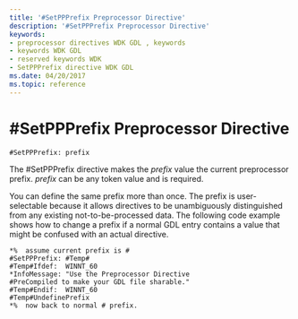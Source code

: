 ```yaml
---
title: '#SetPPPrefix Preprocessor Directive'
description: '#SetPPPrefix Preprocessor Directive'
keywords:
- preprocessor directives WDK GDL , keywords
- keywords WDK GDL
- reserved keywords WDK
- SetPPPrefix directive WDK GDL
ms.date: 04/20/2017
ms.topic: reference
---
```


# \#SetPPPrefix Preprocessor Directive


```GDL
#SetPPPrefix: prefix
```

The \#SetPPPrefix directive makes the *prefix* value the current preprocessor prefix. *prefix* can be any token value and is required.

You can define the same prefix more than once. The prefix is user-selectable because it allows directives to be unambiguously distinguished from any existing not-to-be-processed data. The following code example shows how to change a prefix if a normal GDL entry contains a value that might be confused with an actual directive.

```GDL
*%  assume current prefix is #
#SetPPPrefix: #Temp#
#Temp#Ifdef:  WINNT_60
*InfoMessage: "Use the Preprocessor Directive
#PreCompiled to make your GDL file sharable."
#Temp#Endif:  WINNT_60
#Temp#UndefinePrefix
*%  now back to normal # prefix.
```
